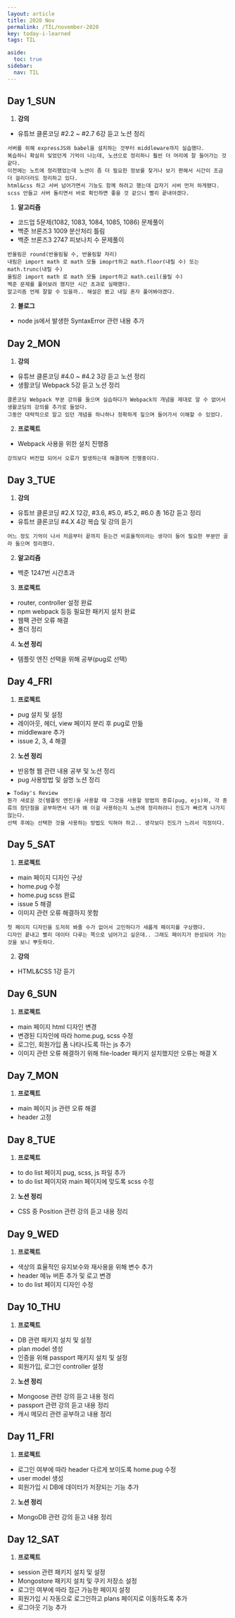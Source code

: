 ```yaml
---
layout: article
title: 2020 Nov 
permalink: /TIL/november-2020
key: today-i-learned
tags: TIL

aside:
  toc: true
sidebar:
  nav: TIL
---
```

<!--more-->  
## Day 1_SUN  
1. __강의__  
- 유튜브 클론코딩 #2.2 ~ #2.7 6강 듣고 노션 정리  
```  
서버를 위해 expressJS와 babel을 설치하는 것부터 middleware까지 실습했다.
복습하니 확실히 잊었던게 기억이 나는데, 노션으로 정리하니 훨씬 더 머리에 잘 들어가는 것 같다.
이전에는 노트에 정리했었는데 노션이 좀 더 필요한 정보를 찾거나 보기 편해서 시간이 조금 더 걸리더라도 정리하고 있다.
html&css 하고 서버 넘어가면서 기능도 함께 하려고 했는데 갑자기 서버 먼저 하게됐다.
scss 만들고 서버 돌리면서 바로 확인하면 좋을 것 같으니 빨리 끝내야겠다.
```

1. __알고리즘__  
- 코드업 5문제(1082, 1083, 1084, 1085, 1086) 문제풀이  
- 백준 브론즈3 1009 분산처리 틀림
- 백준 브론즈3 2747 피보나치 수 문제풀이
```
반올림은 round(반올림될 수, 반올림할 자리)
내림은 import math 로 math 모듈 imoprt하고 math.floor(내릴 수) 또는 math.trunc(내릴 수)
올림은 import math 로 math 모듈 import하고 math.ceil(올릴 수)
백준 문제를 풀어보려 했지만 시간 초과로 실패했다.
알고리즘 언제 잘할 수 있을까.. 해설은 봤고 내일 혼자 풀어봐야겠다.
```  

2. __블로그__  
- node js에서 발생한 SyntaxError 관련 내용 추가  

## Day 2_MON  
1. __강의__  
- 유튜브 클론코딩 #4.0 ~ #4.2 3강 듣고 노션 정리  
- 생활코딩 Webpack 5강 듣고 노션 정리  
```
클론코딩 Webpack 부분 강의를 들으며 실습하다가 Webpack의 개념을 제대로 알 수 없어서 생활코딩의 강의를 추가로 들었다.
그동안 대략적으로 알고 있던 개념을 하나하나 정확하게 짚으며 들어가서 이해할 수 있었다.
```  

2. __프로젝트__  
- Webpack 사용을 위한 설치 진행중  
```
강의보다 버전업 되어서 오류가 발생하는데 해결하며 진행중이다.
```  

## Day 3_TUE  
1. __강의__  
- 유튜브 클론코딩 #2.X 12강, #3.6, #5.0, #5.2, #6.0 총 16강 듣고 정리
- 유튜브 클론코딩 #4.X 4강 복습 및 강의 듣기  
```
어느 정도 기억이 나서 처음부터 끝까지 듣는건 비효율적이라는 생각이 들어 필요한 부분만 골라 들으며 정리했다.
```  

2. __알고리즘__  
- 백준 1247번 시간초과  

3. __프로젝트__  
- router, controller 설정 완료  
- npm webpack 등등 필요한 패키지 설치 완료  
- 웹팩 관련 오류 해결  
- 폴더 정리  

4. __노션 정리__  
- 템플릿 엔진 선택을 위해 공부(pug로 선택)  

## Day 4_FRI  
1. __프로젝트__  
- pug 설치 및 설정  
- 레이아웃, 헤더, view 페이지 분리 후 pug로 만듦
- middleware 추가
- issue 2, 3, 4 해결  

2. __노션 정리__  
- 반응형 웹 관련 내용 공부 및 노션 정리  
- pug 사용방법 및 설명 노션 정리  

```
▶ Today's Review
뭔가 새로운 것(템플릿 엔진)을 사용할 때 그것을 사용할 방법의 종류(pug, ejs)와, 각 종류의 장단점을 공부하면서 내가 왜 이걸 사용하는지 노션에 정리하려니 진도가 빠르게 나가지 않는다.  
선택 후에는 선택한 것을 사용하는 방법도 익혀야 하고.. 생각보다 진도가 느려서 걱정이다.
```

## Day 5_SAT  
1. __프로젝트__  
- main 페이지 디자인 구상  
- home.pug 수정  
- home.pug scss 완료
- issue 5 해결  
- 이미지 관련 오류 해결하지 못함  
```
첫 페이지 디자인을 도저히 봐줄 수가 없어서 고민하다가 새롭게 페이지를 구상했다.
디자인 끝내고 빨리 데이터 다루는 쪽으로 넘어가고 싶은데.. 그래도 페이지가 완성되어 가는 것을 보니 뿌듯하다.
```  

2. __강의__  
- HTML&CSS 1강 듣기  

## Day 6_SUN  
1. __프로젝트__  
- main 페이지 html 디자인 변경
- 변경된 디자인에 따라 home.pug, scss 수정
- 로그인, 회원가입 폼 나타나도록 하는 js 추가
- 이미지 관련 오류 해결하기 위해 file-loader 패키지 설치했지만 오류는 해결 X

## Day 7_MON  
1. __프로젝트__  
- main 페이지 js 관련 오류 해결
- header 고정

## Day 8_TUE  
1. __프로젝트__  
- to do list 페이지 pug, scss, js 파일 추가
- to do list 페이지와 main 페이지에 맞도록 scss 수정

2. __노션 정리__  
- CSS 중 Position 관련 강의 듣고 내용 정리

## Day 9_WED  
1. __프로젝트__  
- 색상의 효율적인 유지보수와 재사용을 위해 변수 추가
- header 메뉴 버튼 추가 및 로고 변경
- to do list 페이지 디자인 수정

## Day 10_THU
1. __프로젝트__  
- DB 관련 패키지 설치 및 설정
- plan model 생성
- 인증을 위해 passport 패키지 설치 및 설정
- 회원가입, 로그인 controller 설정

2. __노션 정리__
- Mongoose 관련 강의 듣고 내용 정리
- passport 관련 강의 듣고 내용 정리
- 캐시 메모리 관련 공부하고 내용 정리

## Day 11_FRI  
1. __프로젝트__  
- 로그인 여부에 따라 header 다르게 보이도록 home.pug 수정
- user model 생성
- 회원가입 시 DB에 데이터가 저장되는 기능 추가

2. __노션 정리__
- MongoDB 관련 강의 듣고 내용 정리

## Day 12_SAT  
1. __프로젝트__  
- session 관련 패키지 설치 및 설정
- Mongostore 패키지 설치 및 쿠키 저장소 설정
- 로그인 여부에 따라 접근 가능한 페이지 설정
- 회원가입 시 자동으로 로그인하고 plans 페이지로 이동하도록 추가
- 로그아웃 기능 추가
